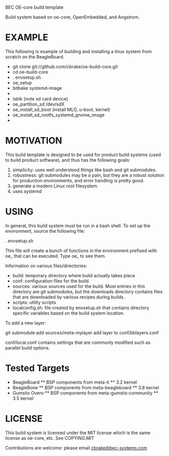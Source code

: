 BEC OE-core build template

Build system based on oe-core, OpenEmbedded, and Angstrom.

EXAMPLE
=======

This following is example of building and installing a linux system from
scratch on the BeagleBoard.

* git clone git://github.com/cbrake/oe-build-core.git
* cd oe-build-core
* . envsetup.sh
* oe_setup
* bitbake systemd-image
* <insert SD card>
* lsblk (note sd card device)
* oe_partition_sd /dev/sdX
* oe_install_sd_boot (install MLO, u-boot, kernel)
* oe_install_sd_rootfs_systemd_gnome_image
* <install SD card in beagleboard and enjoy your new image>

MOTIVATION
==========

This build template is designed to be used for product
build systems (used to build product software), and thus
has the following goals:

1. simplicity: uses well understood things like bash and
   git submodules.
1. robustness: git submodules may be a pain, but they are
   a robust solution for production environments, and 
   error handling is pretty good.
1. generate a modern Linux root filesystem.
1. uses systemd

USING
=====

In general, this build system must be run in a bash shell.
To set up the environment, source the following file:

. envsetup.sh

This file will create a bunch of functions in the environment
prefixed with oe_ that can be executed.  Type oe_ <tab><tab>
to see them.

Information on various files/directories:
  - build: temporary directory where build actually takes place
  - conf: configuration files for the build
  - sources: various sources used for the build.  Most entries
    in this directory are git submodules, but the downloads
    directory contains files that are downloaded by various
    recipes during builds.
  - scripts: utility scripts
  - localconfig.sh: file created by  envsetup.sh that contains
    directory specific variables based on the build system location.

To add a new layer:

  git submodule add <git URI> sources/meta-mylayer
  add layer to conf/bblayers.conf

conf/local.conf contains settings that are commonly modified such
as parallel build options.

Tested Targets
==============

* BeagleBoard
** BSP components from meta-ti
** 3.2 kernel
* BeagleBone
** BSP components from meta-beagleboard
** 3.8 kernel
* Gumstix Overo
** BSP components from meta-gumstix-community
** 3.5 kernel

LICENSE
=======

This build system is licensed under the MIT license which is the
same license as oe-core, etc.  See COPYING.MIT

Contributions are welcome: please email cbrake@bec-systems.com


